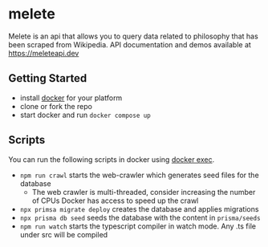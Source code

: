# melete

Melete is an api that allows you to query data related to philosophy that has been scraped from Wikipedia.
API documentation and demos available at https://meleteapi.dev

## Getting Started

- install [docker](https://www.docker.com/products/docker-desktop/) for your platform
- clone or fork the repo
- start docker and run `docker compose up`

## Scripts
You can run the following scripts in docker using [docker exec](https://docs.docker.com/engine/reference/commandline/exec/).

- `npm run crawl` starts the web-crawler which generates seed files for the database
  - The web crawler is multi-threaded, consider increasing the number of CPUs Docker has access to speed up the crawl
- `npx primsa migrate deploy` creates the database and applies migrations
- `npx prisma db seed` seeds the database with the content in `prisma/seeds`
- `npm run watch` starts the typescript compiler in watch mode. Any .ts file under src will be compiled

